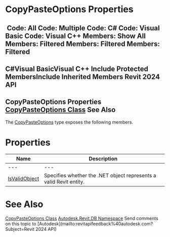 # CopyPasteOptions Properties

﻿
 Code: All Code: Multiple Code: C# Code: Visual Basic Code: Visual C++  Members: Show All Members: Filtered Members: Filtered Members: Filtered   
---  
C#Visual BasicVisual C++
Include Protected MembersInclude Inherited Members
Revit 2024 API  
---  
CopyPasteOptions Properties  
[CopyPasteOptions Class](d8f58fd5-2106-7a88-6218-106a30415791.md "CopyPasteOptions Class") See Also  
---  
The [CopyPasteOptions](d8f58fd5-2106-7a88-6218-106a30415791.md "CopyPasteOptions Class") type exposes the following members.
# Properties
| Name | Description |
| --- | --- |
| --- | --- | --- |
| [IsValidObject](3df0b78d-5bd4-c944-a350-e4f0423bdf15.md "IsValidObject Property") | Specifies whether the .NET object represents a valid Revit entity. |

# See Also
[CopyPasteOptions Class](d8f58fd5-2106-7a88-6218-106a30415791.md "CopyPasteOptions Class")
[Autodesk.Revit.DB Namespace](87546ba7-461b-c646-cbb1-2cb8f5bff8b2.md "Autodesk.Revit.DB Namespace")
Send comments on this topic to [Autodesk](mailto:revitapifeedback%40autodesk.com?Subject=Revit 2024 API)